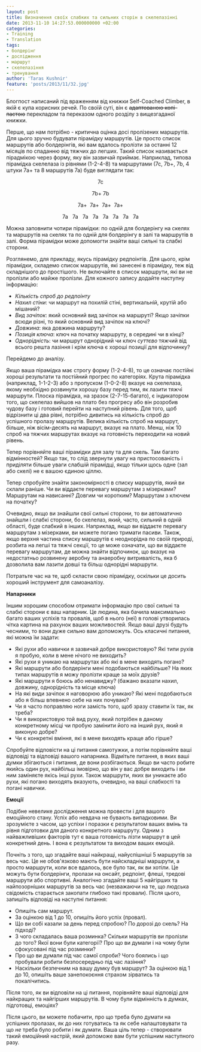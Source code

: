 ```yaml
---
layout: post
title: Визначення своїх слабких та сильних сторін в скелелазінні
date: 2013-11-10 14:27:53.000000000 +02:00
categories:
- Training
- Translation
tags:
- болдерінг
- дослідження
- маршрут
- скелелазіння
- тренування
author: 'Taras Kushnir'
feature: 'posts/2013/11/32.jpg'
---
```


Блогпост написаний під враженням від книжки Self-Coached Climber, в якій є купа корисних речей. По своїй суті, він є <del>адаптованою копі-пастою</del> перекладом та переказом одного розділу з вищезгаданої книжки.

Перше, що нам потрібно - критична оцінка досі пролізених маршрутів. Для цього зручно будувати пірамідку маршрутів. Це просто список маршрутів або болдерінгів, які вам вдалось пролізти за останні 12 місяців по спаданню від тяжчих до легших. Такий список називається пірадмікою через форму, яку він зазвичай приймає. Наприклад, типова пірамідка скелелаза із рівнями (1-2-4-8) та маршрутами (7с, 7b+, 7b, 4 штуки 7a+ та 8 маршрутів 7а) буде виглядати так:
<p style="text-align: center;">7c
<p style="text-align: center;">7b+ 7b
<p style="text-align: center;">7a+  7a+  7a+  7a+
<p style="text-align: center;">7a   7a   7a   7a   7a   7a   7a   7a
<p style="text-align: left;">Можна заповнити чотири пірамідки: по одній для болдерінгу на скелях та маршрутів на скелях та по одній для болдерінгу в залі та маршрутів в залі. Форма пірамідки може допомогти знайти ваші сильні та слабкі сторони.
<p style="text-align: left;">Розглянемо, для прикладу, якусь пірамідку редпоінтів. Для цього, крім пірамідки, складемо список маршрутів, які занесені в пірамідку, теж від складнішого до простішого. Не включайте в список маршрути, які ви не пролізли або майже пролізли. Для кожного запису додайте наступну інформацію:
<ul>
<li><em>Кількість спроб до редпоінту</em></li>
<li><em>Нахил стіни</em>: чи маршрут на похилій стіні, вертикальній, крутій або мішаний?</li>
<li><em>Вид зачіпок</em>: який основний вид зачіпок на маршруті? Якщо зачіпки всюди різні, то який основний вид зачіпок на ключі?</li>
<li><em>Довжина</em>: яка довжина маршруту?</li>
<li><em>Позиція ключа</em>: ключ на початку маршруту, в середині чи в кінці?</li>
<li><em>Однорідність</em>: чи маршрут однорідний чи ключ <em>суттєво</em> тяжчий від всього решта лазіння і крім ключа є хороші позиції для відпочинку?</li>
</ul>

Перейдемо до аналізу.

<!--more-->

Якщо ваша пірамідка має строгу форму (1-2-4-8), то це означає постійні хороші результати та постійний прогрес по категоріях. Крута пірамідка (наприклад, 1-1-2-3) або з пропуском (1-0-2-8) вказує на скелелаза, якому необхідно розвинути хорошу базу перед тим, як лазити тяжчі маршрути. Плоска пірамідка, на зразок (2-7-15-багато), є індикатором того, що скелелаз вийшов на плато без прогресу або він розробив чудову базу і готовий перейти на наступний рівень. Для того, щоб відрізнити ці два рівні, потрібно дивитись на кількість спроб до успішного пролазу маршрутів. Велика кількість спроб на маршрут, більше, ніж вісім-десять на маршрут, вказує на плато. Менш, ніж 10 спроб на тяжчих маршрутах вказує на готовність переходити на новий рівень.

Тепер порівняйте ваші пірамідки для залу та для скель. Там багато відмінностей? Якщо так, то слід звернути увагу на пристосованість і приділяти більше уваги слабшій пірамідці, якщо тільки щось одне (зал або скелі) не є вашою єдиною ціллю.

Тепер спробуйте знайти закономірності в списку маршрутів, який ви склали раніше. Чи ви віддаєте перевагу маршрутам з мізерками? Маршрутам на нависанні? Довгим чи коротким? Маршрутам з ключем на початку?

Очевидно, якщо ви знайшли свої сильні сторони, то ви автоматично знайшли і слабкі сторони, бо скелелаз, який, часто, сильний в одній області, буде слабкий в інших. Наприклад, якщо ви віддаєте перевагу маршрутам з мізерками, ви можете погано тримати пасиви. Також, якщо верхня частина списку маршрутів є неоднорідна по своїй природі, розбита на легші та тяжчі секції, то це може означати, що ви віддаєте перевагу маршрутам, де можна знайти відпочинок, що вказує на недостатньо розвинену аеробну та анаеробну витривалість, яка б дозволила вам лазити довші та більш однорідні маршрути.

Потратьте час на те, щоб скласти свою пірамідку, оскільки це досить хороший інструмент для самоаналізу.

<strong>Напарники</strong>

Іншим хорошим способом отримати інформацію про свої сильні та слабкі сторони є ваш напарник. Це людина, яка бачила максимально багато ваших успіхів та провалів, щоб в нього (неї) в голові утворилась чітка картина на рахунок ваших можливостей. Якщо ваші друзі будуть чесними, то вони дуже сильно вам допоможуть. Ось класичні питання, які можна їм задати:
<ul>
<li>Які рухи або навички я зазвичай добре використовую? Які типи рухів я пробую, коли в мене нічого не виходить?</li>
<li>Які рухи я уникаю на маршрутах або які в мене виходять погано?</li>
<li>Які маршрути або болдерінги мені подобаються найбільше? На яких типах маршрутів я можу пролізти краще за моїх друзів?</li>
<li>Які маршрути я боюсь або ненавиджу? (бажано вказати нахил, довжину, однорідність та місце ключа)</li>
<li>На які види зачіпок я наговорюю або уникаю? Які мені подобаються або я більш впевнено себе на них почуваю?</li>
<li>Чи я часто поправляю ноги замість того, щоб зразу ставити їх так, як треба?</li>
<li>Чи я використовую той вид руху, який потрібен в даному конкретному місці чи пробую замінити його на інший рух, який я виконую добре?</li>
<li>Чи є конкретні вміння, які в мене виходять краще або гірше?</li>
</ul>

Спробуйте відповісти на ці питання самотужки, а потім порівняйте ваші відповіді та відповіді вашого напарника. Відмітьте питання, в яких ваші думки збігаються і питання, де вони розбігаються. Якщо ви часто робите якийсь один рух, найбільш імовірно, що він у вас добре виходить і ви ним заміняєте якісь інші рухи. Також маршрути, яких ви уникаєте або рухи, які погано виходять вказують, очевидно, на ваші слабкості та погані навички.

<strong>Емоції</strong>

Подібне невелике дослідження можна провести і для вашого емоційного стану. Успіх або невдача не бувають випадковими. Ви зрозумієте з часом, що успіхи і поразки є результатом ваших вмінь та рівня підготовки для даного конкретного маршруту. Одним з найважливіших факторів тут є ваша готовність лізти маршрут в цей конкретний день. І вона є результатом та виходом ваших емоцій.

Почніть з того, що згадайте ваші найкращі, найуспішніші 5 маршрутів за весь час. Це не обов'язково мають бути найскладніші маршрути, а просто маршрути, коли все вдалось, все було так, як ви хотіли. Це можуть бути болдерінги, пролази на онсайт, редпоінт, флеші, тредові маршрути або спортивні. Аналогічно згадайте ваші 5 найгірших та найпозорніших маршрутів за весь час (незважаючи на те, що людська свідомість старається закопати глибоко такі провали). Після цього, запишіть відповіді на наступні питання:
<ul>
<li>Опишіть сам маршрут.</li>
<li>За оцінкою від 1 до 10, опишіть його успіх (провал).</li>
<li>Що ви собі казали за день перед спробою? По дорозі до скель? На підході?</li>
<li>З чого складалась ваша розминка? Скільки маршрутів ви пролізли до того? Якої вони були категорії? Про що ви думали і на чому були сфокусовані під час розминки?</li>
<li>Про що ви думали під час самої спроби? Чого боялись і що пробували робити безпосередньо під час лазіння?</li>
<li>Наскільки безпечним на вашу думку був маршрут? За оцінкою від 1 до 10, опишіть ваше занепокоєння страхом зірватись та покалічитись.</li>
</ul>

Після того, як ви відповіли на ці питання, порівняйте ваші відповіді для найкращих та найгірших маршрутів. В чому були відмінність в думках, підготовці, емоціях?

Після цього, ви можете побачити, про що треба було думати на успішних пролазах, як до них готуватись та як себе налаштовувати та що <em>не</em> треба було робити і як думати. Ваша ціль тепер - створювати такий емоційний настрій, який допоможе вам бути успішним наступного разу.
